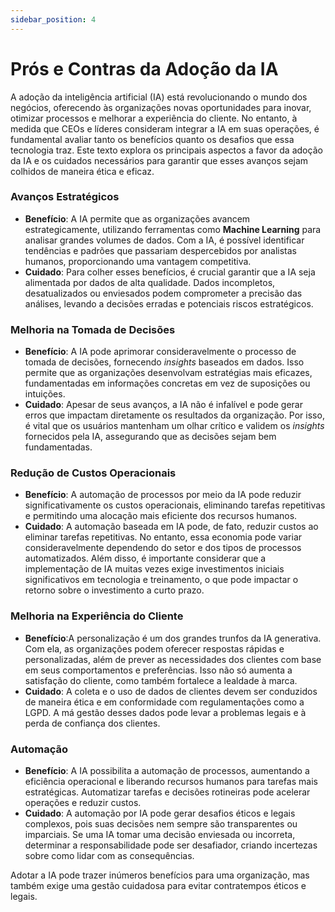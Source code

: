 ```yaml
---
sidebar_position: 4
---
```

# Prós e Contras da Adoção da IA
A adoção da inteligência artificial (IA) está revolucionando o mundo dos negócios, oferecendo às organizações novas oportunidades para inovar, otimizar processos e melhorar a experiência do cliente. No entanto, à medida que CEOs e líderes consideram integrar a IA em suas operações, é fundamental avaliar tanto os benefícios quanto os desafios que essa tecnologia traz. Este texto explora os principais aspectos a favor da adoção da IA e os cuidados necessários para garantir que esses avanços sejam colhidos de maneira ética e eficaz.

### Avanços Estratégicos ###
 * **Benefício**: A IA permite que as organizações avancem estrategicamente, utilizando ferramentas como **Machine Learning** para analisar grandes volumes de dados. Com a IA, é possível identificar tendências e padrões que passariam despercebidos por analistas humanos, proporcionando uma vantagem competitiva.
 * **Cuidado**: Para colher esses benefícios, é crucial garantir que a IA seja alimentada por dados de alta qualidade. Dados incompletos, desatualizados ou enviesados podem comprometer a precisão das análises, levando a decisões erradas e potenciais riscos estratégicos.

### Melhoria na Tomada de Decisões ###
 * **Benefício**: A IA pode aprimorar consideravelmente o processo de tomada de decisões, fornecendo *insights* baseados em dados. Isso permite que as organizações desenvolvam estratégias mais eficazes, fundamentadas em informações concretas em vez de suposições ou intuições.
 * **Cuidado**: Apesar de seus avanços, a IA não é infalível e pode gerar erros que impactam diretamente os resultados da organização. Por isso, é vital que os usuários mantenham um olhar crítico e validem os *insights* fornecidos pela IA, assegurando que as decisões sejam bem fundamentadas.

### Redução de Custos Operacionais ###
 * **Benefício**: A automação de processos por meio da IA pode reduzir significativamente os custos operacionais, eliminando tarefas repetitivas e permitindo uma alocação mais eficiente dos recursos humanos.
 * **Cuidado**: A automação baseada em IA pode, de fato, reduzir custos ao eliminar tarefas repetitivas. No entanto, essa economia pode variar consideravelmente dependendo do setor e dos tipos de processos automatizados. Além disso, é importante considerar que a implementação de IA muitas vezes exige investimentos iniciais significativos em tecnologia e treinamento, o que pode impactar o retorno sobre o investimento a curto prazo.

### Melhoria na Experiência do Cliente ###
 * **Benefício**:A personalização é um dos grandes trunfos da IA generativa. Com ela, as organizações podem oferecer respostas rápidas e personalizadas, além de prever as necessidades dos clientes com base em seus comportamentos e preferências. Isso não só aumenta a satisfação do cliente, como também fortalece a lealdade à marca.
 * **Cuidado**: A coleta e o uso de dados de clientes devem ser conduzidos de maneira ética e em conformidade com regulamentações como a LGPD. A má gestão desses dados pode levar a problemas legais e à perda de confiança dos clientes.

### Automação ###
 * **Benefício**: A IA possibilita a automação de processos, aumentando a eficiência operacional e liberando recursos humanos para tarefas mais estratégicas. Automatizar tarefas e decisões rotineiras pode acelerar operações e reduzir custos.
 * **Cuidado**: A automação por IA pode gerar desafios éticos e legais complexos, pois suas decisões nem sempre são transparentes ou imparciais. Se uma IA tomar uma decisão enviesada ou incorreta, determinar a responsabilidade pode ser desafiador, criando incertezas sobre como lidar com as consequências.

Adotar a IA pode trazer inúmeros benefícios para uma organização, mas também exige uma gestão cuidadosa para evitar contratempos éticos e legais.



